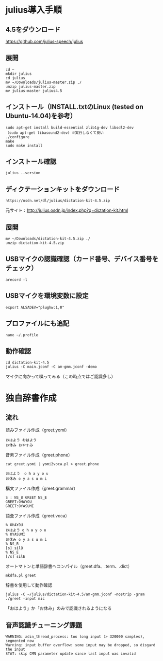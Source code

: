 # julius導入手順
## 4.5をダウンロード
https://github.com/julius-speech/julius

## 展開
```
cd ~
mkdir julius
cd julius
mv ~/Downloads/julius-master.zip ./
unzip julius-master.zip
mv julius-master julius4.5
```

## インストール（INSTALL.txtのLinux  (tested on Ubuntu-14.04)を参考）
```
sudo apt-get install build-essential zlib1g-dev libsdl2-dev
（sudo apt-get libasound2-dev）※実行しなくて良い
./configure
make
sudo make install
```

## インストール確認
```
julius --version
```

## ディクテーションキットをダウンロード
```
https://osdn.net/dl/julius/dictation-kit-4.5.zip
```
元サイト：http://julius.osdn.jp/index.php?q=dictation-kit.html

## 展開
```
mv ~/Downloads/dictation-kit-4.5.zip ./
unzip dictation-kit-4.5.zip
```

## USBマイクの認識確認（カード番号、デバイス番号をチェック）
```
arecord -l
```

## USBマイクを環境変数に設定
```
export ALSADEV="plughw:1,0"
```

## プロファイルにも追記
```
nano ~/.profile
```

## 動作確認
```
cd dictation-kit-4.5
julius -C main.jconf -C am-gmm.jconf -demo
```
マイクに向かって喋ってみる（この時点ではご認識多し）

# 独自辞書作成
## 流れ
読みファイル作成（greet.yomi）
```
おはよう おはよう
お休み おやすみ
```
音素ファイル作成（greet.phone）
```
cat greet.yomi | yomi2voca.pl > greet.phone
```
```
おはよう  o h a y o u
お休み o y a s u m i
```
構文ファイル作成（greet.grammar）
```
S : NS_B GREET NS_E
GREET:OHAYOU
GREET:OYASUMI
```
語彙ファイル作成（greet.voca）
```
% OHAYOU
おはよう o h a y o u
% OYASUMI
お休み o y a s u m i
% NS_B
[s] silB
% NS_E
[/s] silE
```
オートマトンと単語辞書へコンパイル（greet.dfa、.term、.dict）
```
mkdfa.pl greet
```
辞書を使用して動作確認
```
julius -C ~/julius/dictation-kit-4.5/am-gmm.jconf -nostrip -gram ./greet -input mic
```
「おはよう」か「お休み」のみで認識されるようになる

## 音声認識チューニング課題
```
WARNING: adin_thread_process: too long input (> 320000 samples), segmented now
Warning: input buffer overflow: some input may be dropped, so disgard the input
STAT: skip CMN parameter update since last input was invalid
```
